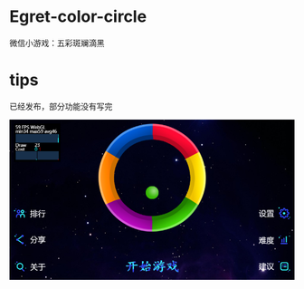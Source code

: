 # Egret-color-circle
微信小游戏：五彩斑斓滴黑

# tips
已经发布，部分功能没有写完

![Image text](https://raw.githubusercontent.com/Easte-r/picture/master/game-picture.png)

